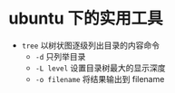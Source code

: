 # ubuntu 下的实用工具

- `tree` 以树状图逐级列出目录的内容命令
  - `-d` 只列举目录
  - `-L level` 设置目录树最大的显示深度
  - `-o filename` 将结果输出到 filename 